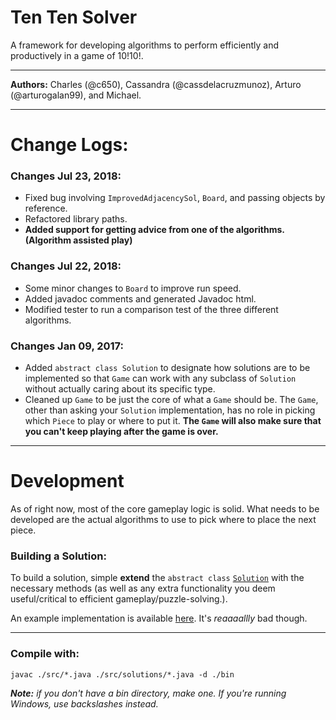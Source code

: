 # Ten Ten Solver

A framework for developing algorithms to perform efficiently and productively in a game of 10!10!.

---
**Authors:** Charles (@c650), Cassandra (@cassdelacruzmunoz), Arturo (@arturogalan99), and Michael.

---
# Change Logs:

### Changes Jul 23, 2018:

* Fixed bug involving `ImprovedAdjacencySol`, `Board`, and passing objects by reference.
* Refactored library paths.
* **Added support for getting advice from one of the algorithms. (Algorithm assisted play)**

### Changes Jul 22, 2018:

* Some minor changes to `Board` to improve run speed.
* Added javadoc comments and generated Javadoc html.
* Modified tester to run a comparison test of the three different algorithms.


### Changes Jan 09, 2017:

* Added `abstract class Solution` to designate how solutions are to be implemented so that
`Game` can work with any subclass of `Solution` without actually caring about its specific type.
* Cleaned up `Game` to be just the core of what a `Game` should be. The `Game`, other than asking your `Solution` implementation,
has no role in picking which `Piece` to play or where to put it. **The `Game` will also make sure that you can't keep playing after the game is over.**

---
# Development

As of right now, most of the core gameplay logic is solid. What needs to be developed are the actual algorithms to use to pick where to place the next piece.

### Building a Solution:

To build a solution, simple **extend** the `abstract class` [`Solution`](/src/Solution.java) with the necessary methods (as well as any extra functionality you deem useful/critical to efficient gameplay/puzzle-solving.).

An example implementation is available [here](/src/solutions/MySolution.java). It's _reaaaallly_ bad though.

---
### Compile with:

	javac ./src/*.java ./src/solutions/*.java -d ./bin

***Note:*** _if you don't have a bin directory, make one. If you're running Windows, use backslashes instead._

